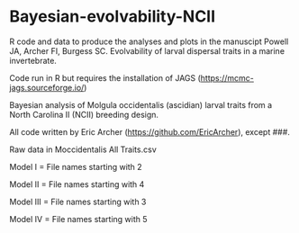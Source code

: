 # Bayesian-evolvability-NCII
R code and data to produce the analyses and plots in the manuscipt Powell JA, Archer FI, Burgess SC. Evolvability of larval dispersal traits in a marine invertebrate. 

Code run in R but requires the installation of JAGS (https://mcmc-jags.sourceforge.io/)

Bayesian analysis of Molgula occidentalis (ascidian) larval traits from a North Carolina II (NCII) breeding design.

All code written by Eric Archer (https://github.com/EricArcher), except ###.

Raw data in Moccidentalis All Traits.csv

Model I = File names starting with 2

Model II = File names starting with 4

Model III = File names starting with 3

Model IV = File names starting with 5

